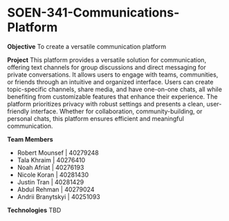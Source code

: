 # SOEN-341-Communications-Platform

**Objective**
To create a versatile communication platform

**Project**
This platform provides a versatile solution for communication, offering text channels for group discussions and direct messaging for private conversations. It allows users to engage with teams, communities, or friends through an intuitive and organized interface. Users can create topic-specific channels, share media, and have one-on-one chats, all while benefiting from customizable features that enhance their experience. The platform prioritizes privacy with robust settings and presents a clean, user-friendly interface. Whether for collaboration, community-building, or personal chats, this platform ensures efficient and meaningful communication.

**Team Members**
- Robert Mounsef | 40279248
- Tala Khraim | 40276410
- Noah Afriat | 40276193
- Nicole Koran | 40281430
- Justin Tran | 40281429
- Abdul Rehman | 40279024
- Andrii Branytskyi | 40251093

**Technologies**
TBD
